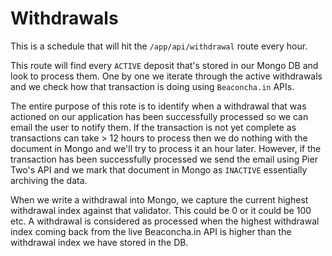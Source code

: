 # Withdrawals

This is a schedule that will hit the `/app/api/withdrawal` route every hour.

This route will find every `ACTIVE` deposit that's stored in our Mongo DB and look to process them. One by one we iterate through the active withdrawals and we check how that transaction is doing using `Beaconcha.in` APIs.

The entire purpose of this rote is to identify when a withdrawal that was actioned on our application has been successfully processed so we can email the user to notify them. If the transaction is not yet complete as transactions can take > 12 hours to process then we do nothing with the document in Mongo and we'll try to process it an hour later. However, if the transaction has been successfully processed we send the email using Pier Two's API and we mark that document in Mongo as `INACTIVE` essentially archiving the data.

When we write a withdrawal into Mongo, we capture the current highest withdrawal index against that validator. This could be 0 or it could be 100 etc. A withdrawal is considered as processed when the highest withdrawal index coming back from the live Beaconcha.in API is higher than the withdrawal index we have stored in the DB.
